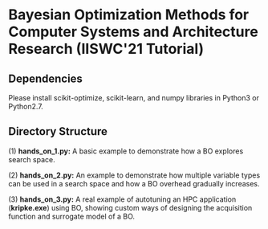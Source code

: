 # Bayesian Optimization Methods for Computer Systems and Architecture Research (IISWC'21 Tutorial)

## Dependencies
Please install scikit-optimize, scikit-learn, and numpy libraries in Python3 or Python2.7.

## Directory Structure
(1) **hands_on_1.py:** A basic example to demonstrate how a BO explores search space.

(2) **hands_on_2.py:** An example to demonstrate how multiple variable types can be used in a search space and how a BO overhead gradually increases.

(3) **hands_on_3.py:** A real example of autotuning an HPC application (**kripke.exe**) using BO, showing custom ways of designing the acquisition function and surrogate model of a BO. 
